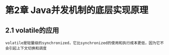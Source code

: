 # 第2章 Java并发机制的底层实现原理
## 2.1 volatile的应用
    volatile是轻量级的synchronized，它比synchronized的使用和执行成本更低，因为它不会引起上下文切换和调度
    
    